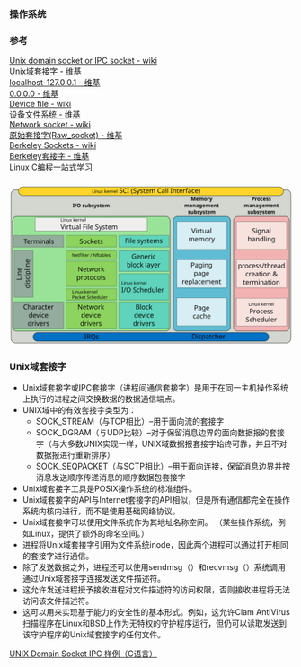 ### 操作系统


### 参考
[Unix domain socket or IPC socket - wiki](https://en.wikipedia.org/wiki/Unix_domain_socket)  
[Unix域套接字 - 维基](https://zh.wikipedia.org/wiki/Unix%E5%9F%9F%E5%A5%97%E6%8E%A5%E5%AD%97)  
[localhost-127.0.0.1 - 维基](https://zh.wikipedia.org/wiki/Localhost)  
[0.0.0.0 - 维基](https://en.wikipedia.org/wiki/0.0.0.0)  
[Device file - wiki](https://en.wikipedia.org/wiki/Device_file)  
[设备文件系统 - 维基](https://zh.wikipedia.org/wiki/%E8%AE%BE%E5%A4%87%E6%96%87%E4%BB%B6%E7%B3%BB%E7%BB%9F)  
[Network socket - wiki](https://en.wikipedia.org/wiki/Network_socket)  
[原始套接字(Raw_socket) - 维基](https://zh.wikipedia.org/wiki/%E5%8E%9F%E5%A7%8B%E5%A5%97%E6%8E%A5%E5%AD%97)  
[Berkeley Sockets - wiki](https://en.wikipedia.org/wiki/Berkeley_sockets)  
[Berkeley套接字 - 维基](https://zh.wikipedia.org/wiki/Berkeley%E5%A5%97%E6%8E%A5%E5%AD%97)    
[Linux C编程一站式学习](https://akaedu.github.io/book/index.html)  

### 
![](res/Simplified_Structure_of_the_Linux_Kernel.svg)


### Unix域套接字
- Unix域套接字或IPC套接字（进程间通信套接字）是用于在同一主机操作系统上执行的进程之间交换数据的数据通信端点。 
- UNIX域中的有效套接字类型为：
    - SOCK_STREAM（与TCP相比）–用于面向流的套接字 
    - SOCK_DGRAM（与UDP比较）–对于保留消息边界的面向数据报的套接字（与大多数UNIX实现一样，UNIX域数据报套接字始终可靠，并且不对数据报进行重新排序） 
    - SOCK_SEQPACKET（与SCTP相比）–用于面向连接，保留消息边界并按消息发送顺序传递消息的顺序数据包套接字 
- Unix域套接字工具是POSIX操作系统的标准组件。
- Unix域套接字的API与Internet套接字的API相似，但是所有通信都完全在操作系统内核内进行，而不是使用基础网络协议。 
- Unix域套接字可以使用文件系统作为其地址名称空间。 （某些操作系统，例如Linux，提供了额外的命名空间。）
- 进程将Unix域套接字引用为文件系统inode，因此两个进程可以通过打开相同的套接字进行通信。 
- 除了发送数据之外，进程还可以使用sendmsg（）和recvmsg（）系统调用通过Unix域套接字连接发送文件描述符。
- 这允许发送进程授予接收进程对文件描述符的访问权限，否则接收进程将无法访问该文件描述符。
- 这可以用来实现基于能力的安全性的基本形式。例如，这允许Clam AntiVirus扫描程序在Linux和BSD上作为无特权的守护程序运行，但仍可以读取发送到该守护程序的Unix域套接字的任何文件。  

[UNIX Domain Socket IPC 样例（C语言）](https://akaedu.github.io/book/ch37s04.html)


